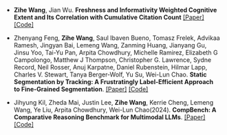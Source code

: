 
- <strong>Zihe Wang</strong>, Jian Wu. <strong>Freshness and Informativity Weighted Cognitive Extent and Its
Correlation with Cumulative Citation Count</strong> [[Paper]](https://arxiv.org/abs/2412.03557) [[Code]](https://github.com/ZiheHerzWang/Freshness-and-Informativity-Weighted-Cognitive-Extent)

- Zhenyang Feng, <strong>Zihe Wang</strong>, Saul Ibaven Bueno, Tomasz Frelek, Advikaa Ramesh, Jingyan Bai, Lemeng Wang, Zanming Huang, Jianyang Gu, Jinsu Yoo, Tai-Yu Pan, Arpita Chowdhury, Michelle Ramirez, Elizabeth G Campolongo, Matthew J Thompson, Christopher G. Lawrence, Sydne Record, Neil Rosser, Anuj Karpatne, Daniel Rubenstein, Hilmar Lapp, Charles V. Stewart, Tanya Berger-Wolf, Yu Su, Wei-Lun Chao. <strong>Static Segmentation by Tracking: A Frustratingly Label-Efficient Approach to Fine-Grained Segmentation</strong>. [[Paper]](https://arxiv.org/pdf/2501.06749) [[Code]]()

- Jihyung Kil, Zheda Mai, Justin Lee, <strong>Zihe Wang</strong>, Kerrie Cheng, Lemeng Wang, Ye Liu, Arpita Chowdhury, Wei-Lun Chao(2024). <strong>CompBench: A Comparative Reasoning Benchmark for Multimodal LLMs</strong>.  [[Paper]](https://arxiv.org/abs/2407.16837) [[Code]](https://github.com/RaptorMai/CompBench)